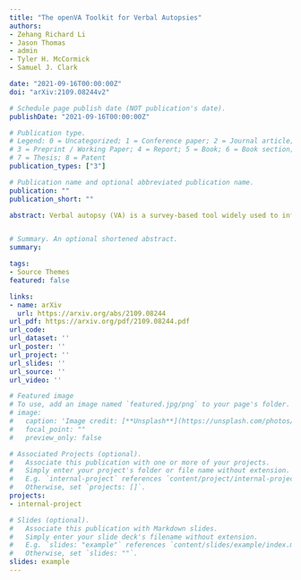 ```yaml
---
title: "The openVA Toolkit for Verbal Autopsies"
authors:
- Zehang Richard Li
- Jason Thomas
- admin
- Tyler H. McCormick
- Samuel J. Clark

date: "2021-09-16T00:00:00Z"
doi: "arXiv:2109.08244v2"

# Schedule page publish date (NOT publication's date).
publishDate: "2021-09-16T00:00:00Z"

# Publication type.
# Legend: 0 = Uncategorized; 1 = Conference paper; 2 = Journal article;
# 3 = Preprint / Working Paper; 4 = Report; 5 = Book; 6 = Book section;
# 7 = Thesis; 8 = Patent
publication_types: ["3"]

# Publication name and optional abbreviated publication name.
publication: ""
publication_short: ""

abstract: Verbal autopsy (VA) is a survey-based tool widely used to infer cause of death (COD) in regions without complete-coverage civil registration and vital statistics systems. In such settings, many deaths happen outside of medical facilities and are not officially documented by a medical professional. VA surveys, consisting of signs and symptoms reported by a person close to the decedent, are used to infer the cause of death for an individual, and to estimate and monitor the cause of death distribution in the population. Several classification algorithms have been developed and widely used to assign cause of death using VA data. However, The incompatibility between different idiosyncratic model implementations and required data structure makes it difficult to systematically apply and compare different methods. The openVA package provides the first standardized framework for analyzing VA data that is compatible with all openly available methods and data structure. It provides an open-sourced, R implementation of several most widely used VA methods. It supports different data input and output formats, and customizable information about the associations between causes and symptoms. The paper discusses the relevant algorithms, their implementations in R packages under the openVA suite, and demonstrates the pipeline of model fitting, summary, comparison, and visualization in the R environment.


# Summary. An optional shortened abstract.
summary: 

tags:
- Source Themes
featured: false

links:
- name: arXiv
  url: https://arxiv.org/abs/2109.08244
url_pdf: https://arxiv.org/pdf/2109.08244.pdf
url_code: 
url_dataset: ''
url_poster: ''
url_project: ''
url_slides: ''
url_source: ''
url_video: ''

# Featured image
# To use, add an image named `featured.jpg/png` to your page's folder. 
# image:
#   caption: 'Image credit: [**Unsplash**](https://unsplash.com/photos/s9CC2SKySJM)'
#   focal_point: ""
#   preview_only: false

# Associated Projects (optional).
#   Associate this publication with one or more of your projects.
#   Simply enter your project's folder or file name without extension.
#   E.g. `internal-project` references `content/project/internal-project/index.md`.
#   Otherwise, set `projects: []`.
projects:
- internal-project

# Slides (optional).
#   Associate this publication with Markdown slides.
#   Simply enter your slide deck's filename without extension.
#   E.g. `slides: "example"` references `content/slides/example/index.md`.
#   Otherwise, set `slides: ""`.
slides: example
---
```


